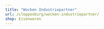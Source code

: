 ```yaml
---
title: "Wocken Industriepartner"
url: /cloppenburg/wocken-industriepartner/
shop: Eisenwaren
---
```

